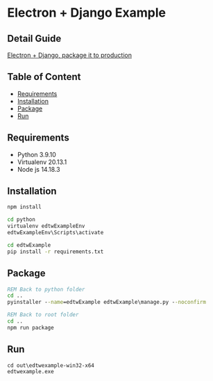 <!-- omit in toc -->
# Electron + Django Example

<!-- omit in toc -->
## Detail Guide
[Electron + Django, package it to production](https://ivanyu2021.hashnode.dev/electron-django-package-it-to-production)

<!-- omit in toc -->
## Table of Content
- [Requirements](#requirements)
- [Installation](#installation)
- [Package](#package)
- [Run](#run)
## Requirements
- Python 3.9.10
- Virtualenv 20.13.1
- Node js 14.18.3

## Installation
```cmd
npm install

cd python
virtualenv edtwExampleEnv
edtwExampleEnv\Scripts\activate

cd edtwExample
pip install -r requirements.txt
```
## Package

```cmd
REM Back to python folder
cd ..
pyinstaller --name=edtwExample edtwExample\manage.py --noconfirm

REM Back to root folder
cd ..
npm run package
```

## Run
```
cd out\edtwexample-win32-x64
edtwexample.exe
```